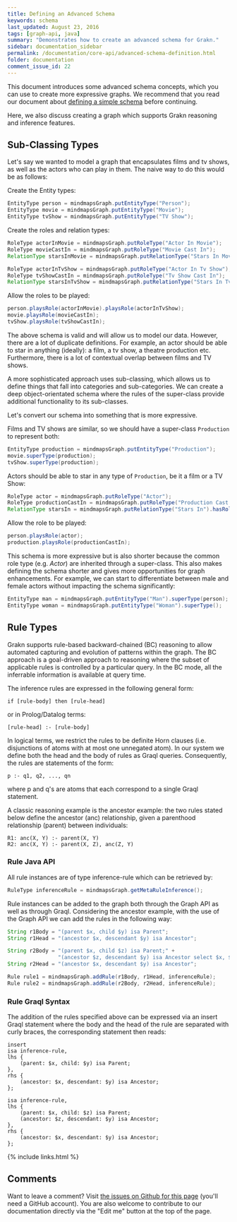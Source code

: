 ```yaml
---
title: Defining an Advanced Schema
keywords: schema
last_updated: August 23, 2016
tags: [graph-api, java]
summary: "Demonstrates how to create an advanced schema for Grakn."
sidebar: documentation_sidebar
permalink: /documentation/core-api/advanced-schema-definition.html
folder: documentation
comment_issue_id: 22
---
```



This document introduces some advanced schema concepts, which you can use to create more expressive graphs. We recommend that you read our document about [defining a simple schema](simple-schema-definition.html) before continuing.

Here, we also discuss creating a graph which supports Grakn reasoning and inference features.

## Sub-Classing Types

Let's say we wanted to model a graph that encapsulates films and tv shows, as well as the actors who can play in them. The naive way to do this would be as follows:

Create the Entity types:

```java
EntityType person = mindmapsGraph.putEntityType("Person");
EntityType movie = mindmapsGraph.putEntityType("Movie");
EntityType tvShow = mindmapsGraph.putEntityType("TV Show");
```

Create the roles and relation types:

```java
RoleType actorInMovie = mindmapsGraph.putRoleType("Actor In Movie");
RoleType movieCastIn = mindmapsGraph.putRoleType("Movie Cast In");
RelationType starsInMovie = mindmapsGraph.putRelationType("Stars In Movie").hasRole(actorInMovie).hasRole(movieCastIn);

RoleType actorInTvShow = mindmapsGraph.putRoleType("Actor In Tv Show");
RoleType tvShowCastIn = mindmapsGraph.putRoleType("Tv Show Cast In");
RelationType starsInTvShow = mindmapsGraph.putRelationType("Stars In Tv Show").hasRole(actorInTvShow).hasRole(tvShowCastIn);
```

Allow the roles to be played:

```java
person.playsRole(actorInMovie).playsRole(actorInTvShow);
movie.playsRole(movieCastIn);
tvShow.playsRole(tvShowCastIn);
```

The above schema is valid and will allow us to model our data. However, there are a lot of duplicate definitions. For example, an actor should be able to star in anything (ideally): a film, a tv show, a theatre production etc.  Furthermore, there is a lot of contextual overlap between films and TV shows.

A more sophisticated approach uses sub-classing, which allows us to define things that fall into categories and sub-categories.
We can create a deep object-orientated schema where the rules of the super-class provide additional functionality to its sub-classes.

Let's convert our schema into something that is more expressive.   

Films and TV shows are similar, so we should have a super-class `Production` to represent both:

```java
EntityType production = mindmapsGraph.putEntityType("Production");
movie.superType(production);
tvShow.superType(production);
```

Actors should be able to star in any type of `Production`, be it a film or a TV Show:

```java
RoleType actor = mindmapsGraph.putRoleType("Actor");
RoleType productionCastIn = mindmapsGraph.putRoleType("Production Cast In");
RelationType starsIn = mindmapsGraph.putRelationType("Stars In").hasRole(actor).hasRole(productionCastIn);
```

Allow the role to be played:

```java
person.playsRole(actor);
production.playsRole(productionCastIn);
```

This schema is more expressive but is also shorter because the common role type (e.g. *Actor*) are inherited through a super-class.
This also makes defining the schema shorter and gives more opportunities for graph enhancements.
For example, we can start to differentiate between male and female actors without impacting the schema significantly:

```java
EntityType man = mindmapsGraph.putEntityType("Man").superType(person);
EntityType woman = mindmapsGraph.putEntityType("Woman").superType();
```

## Rule Types

Grakn supports rule-based backward-chained (BC) reasoning to allow automated capturing and evolution of patterns within the graph. The BC approach is a goal-driven approach to reasoning where the subset of applicable rules is controlled by a particular query. In the BC mode, all the inferrable information is available at query time.

The inference rules are expressed in the following general form:

```
if [rule-body] then [rule-head]
```

or in Prolog/Datalog terms:

```
[rule-head] :- [rule-body]
```

In logical terms, we restrict the rules to be definite Horn clauses (i.e. disjunctions of atoms with at most one unnegated atom). In our system we define both the head and the body of rules as Graql queries. Consequently, the rules are statements of the form:

```
p :- q1, q2, ..., qn
```
where p and q's are atoms that each correspond to a single Graql statement.


A classic reasoning example is the ancestor example: the two rules stated below define the ancestor (anc) relationship, given a parenthood relationship (parent) between individuals:

```
R1: anc(X, Y) :- parent(X, Y)
R2: anc(X, Y) :- parent(X, Z), anc(Z, Y)
```

### Rule Java API
All rule instances are of type inference-rule which can be retrieved by:

```java
RuleType inferenceRule = mindmapsGraph.getMetaRuleInference();
```

Rule instances can be added to the graph both through the Graph API as well as through Graql. Considering the ancestor example, with the use of the Graph API we can add the rules in the following way:

```java
String r1Body = "(parent $x, child $y) isa Parent";
String r1Head = "(ancestor $x, descendant $y) isa Ancestor";

String r2Body = "(parent $x, child $z) isa Parent;" +
                "(ancestor $z, descendant $y) isa Ancestor select $x, $y";
String r2Head = "(ancestor $x, descendant $y) isa Ancestor";

Rule rule1 = mindmapsGraph.addRule(r1Body, r1Head, inferenceRule);
Rule rule2 = mindmapsGraph.addRule(r2Body, r2Head, inferenceRule);
```

### Rule Graql Syntax
The addition of the rules specified above can be expressed via an insert Graql statement where the body and the head of the rule are separated with curly braces, the corresponding statement then reads:

```graql
insert
isa inference-rule,
lhs {
    (parent: $x, child: $y) isa Parent;
},
rhs {
    (ancestor: $x, descendant: $y) isa Ancestor;
};

isa inference-rule,
lhs {
    (parent: $x, child: $z) isa Parent;
    (ancestor: $z, descendant: $y) isa Ancestor;
},
rhs {
    (ancestor: $x, descendant: $y) isa Ancestor;
};
```

{% include links.html %}

## Comments
Want to leave a comment? Visit <a href="https://github.com/graknlabs/docs/issues/22" target="_blank">the issues on Github for this page</a> (you'll need a GitHub account). You are also welcome to contribute to our documentation directly via the "Edit me" button at the top of the page.
